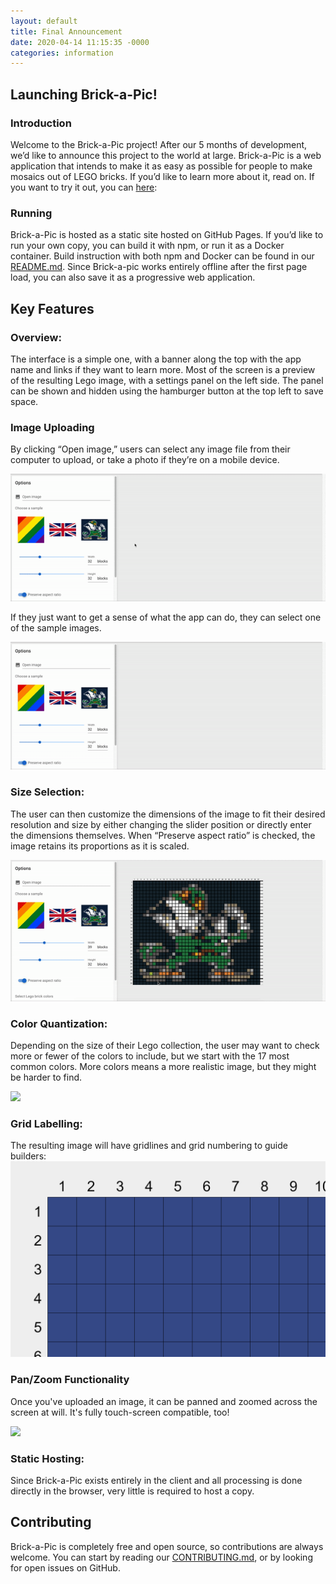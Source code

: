 ```yaml
---
layout: default
title: Final Announcement 
date: 2020-04-14 11:15:35 -0000
categories: information
---
```


## Launching Brick-a-Pic!

### Introduction

Welcome to the Brick-a-Pic project! After our 5 months of development, we’d like to announce this project to the world at large. Brick-a-Pic is a web application that intends to make it as easy as possible for people to make mosaics out of LEGO bricks. If you’d like to learn more about it, read on. If you want to try it out, you can [here](https://brick-a-pic.github.io/brick-a-pic/):



### Running

 Brick-a-Pic is hosted as a static site hosted on GitHub Pages. If you’d like to run your own copy, you can build it with npm, or run it as a Docker container. Build instruction with both npm and Docker can be found in our [README.md](https://github.com/brick-a-pic/brick-a-pic/blob/master/README.md). Since Brick-a-pic works entirely offline after the first page load, you can also save it as a progressive web application.


## Key Features


### Overview:

The interface is a simple one, with a banner along the top with the app name and links if they want to learn more. Most of the screen is a preview of the resulting Lego image, with a settings panel on the left side. The panel can be shown and hidden using the hamburger button at the top left to save space.

### Image Uploading

By clicking “Open image,” users can select any image file from their computer to upload, or take a photo if they’re on a mobile device. 

![](/assets/img/openimg.gif)

If they just want to get a sense of what the app can do, they can select one of the sample images.

![](/assets/img/sampleimg.gif)

### Size Selection: 

The user can then customize the dimensions of the image to fit their desired resolution and size by either changing the slider position or directly enter the dimensions themselves. When “Preserve aspect ratio” is checked, the image retains its proportions as it is scaled.

![](/assets/img/sizeselection.gif)

### Color Quantization:

Depending on the size of their Lego collection, the user may want to check more or fewer of the colors to include, but we start with the 17 most common colors. More colors means a more realistic image, but they might be harder to find.

![](/assets/img/colorquantization.gif)

### Grid Labelling:

The resulting image will have gridlines and grid numbering to guide builders:
![](/assets/img/coordinates.png)

### Pan/Zoom Functionality

Once you've uploaded an image, it can be panned and zoomed across the screen at will. It's fully touch-screen compatible, too!

![](/assets/img/panzoom.gif)


### Static Hosting:

Since Brick-a-Pic exists entirely in the client and all processing is done directly in the browser, very little is required to host a copy.


## Contributing

Brick-a-Pic is completely free and open source, so contributions are always welcome. You can start by reading our [CONTRIBUTING.md](https://github.com/brick-a-pic/brick-a-pic/blob/master/CONTRIBUTING.md), or by looking for open issues on GitHub.
